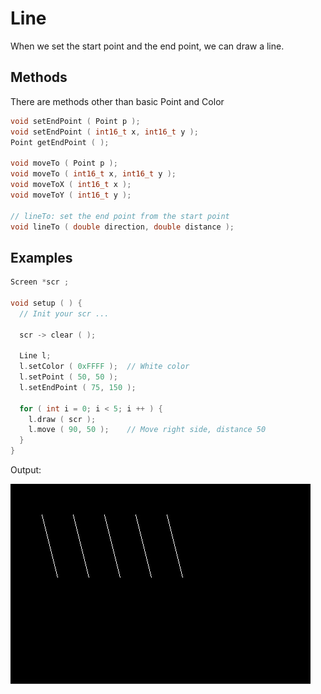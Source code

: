 # Line

When we set the start point and the end point, we can draw a line.

## Methods
There are methods other than basic Point and Color
```cpp
void setEndPoint ( Point p );
void setEndPoint ( int16_t x, int16_t y );
Point getEndPoint ( );

void moveTo ( Point p );
void moveTo ( int16_t x, int16_t y );
void moveToX ( int16_t x );
void moveToY ( int16_t y );

// lineTo: set the end point from the start point
void lineTo ( double direction, double distance );
```
## Examples
```cpp
Screen *scr ;

void setup ( ) {
  // Init your scr ...
  
  scr -> clear ( );

  Line l;
  l.setColor ( 0xFFFF );  // White color
  l.setPoint ( 50, 50 );
  l.setEndPoint ( 75, 150 );

  for ( int i = 0; i < 5; i ++ ) {
    l.draw ( scr );
    l.move ( 90, 50 );    // Move right side, distance 50
  }
}
```
Output:

<img src="LineExample1.jpg" width="480" />
